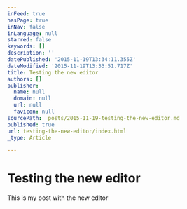 ```yaml
---
inFeed: true
hasPage: true
inNav: false
inLanguage: null
starred: false
keywords: []
description: ''
datePublished: '2015-11-19T13:34:11.355Z'
dateModified: '2015-11-19T13:33:51.717Z'
title: Testing the new editor
authors: []
publisher:
  name: null
  domain: null
  url: null
  favicon: null
sourcePath: _posts/2015-11-19-testing-the-new-editor.md
published: true
url: testing-the-new-editor/index.html
_type: Article

---
```

# Testing the new editor

This is my post with the new editor
